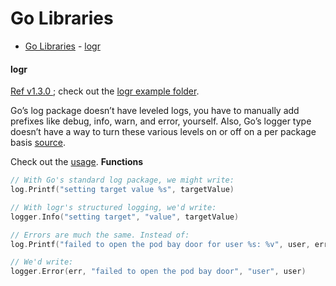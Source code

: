 # Go Libraries

- [Go Libraries](#go-libraries)
      - [logr](#logr)


#### logr
[Ref v1.3.0 ](https://pkg.go.dev/github.com/go-logr/logr@v1.3.0); 
check out the [logr example folder](./examples-libraries/logr/).

Go’s log package doesn’t have leveled logs, you have to manually add prefixes like debug, 
info, warn, and error, yourself. Also, Go’s logger type doesn’t have a way to turn these 
various levels on or off on a per package basis [source](https://dave.cheney.net/2015/11/05/lets-talk-about-logging).

Check out the [usage](https://pkg.go.dev/github.com/go-logr/logr@v1.3.0#hdr-Usage).
**Functions**
```go
// With Go's standard log package, we might write:
log.Printf("setting target value %s", targetValue)

// With logr's structured logging, we'd write:
logger.Info("setting target", "value", targetValue)

// Errors are much the same. Instead of:
log.Printf("failed to open the pod bay door for user %s: %v", user, err)

// We'd write:
logger.Error(err, "failed to open the pod bay door", "user", user)
```
